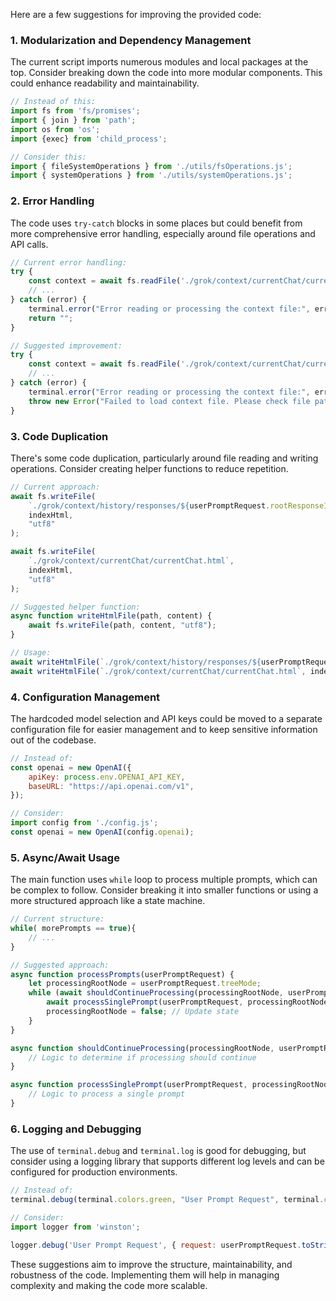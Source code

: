 Here are a few suggestions for improving the provided code:

### 1. **Modularization and Dependency Management**

The current script imports numerous modules and local packages at the top. Consider breaking down the code into more modular components. This could enhance readability and maintainability.

```javascript
// Instead of this:
import fs from 'fs/promises';
import { join } from 'path';
import os from 'os';
import {exec} from 'child_process';

// Consider this:
import { fileSystemOperations } from './utils/fsOperations.js';
import { systemOperations } from './utils/systemOperations.js';
```

### 2. **Error Handling**

The code uses `try-catch` blocks in some places but could benefit from more comprehensive error handling, especially around file operations and API calls.

```javascript
// Current error handling:
try {
    const context = await fs.readFile('./grok/context/currentChat/currentChat.json', "utf8");
    // ...
} catch (error) {
    terminal.error("Error reading or processing the context file:", error);
    return "";
}

// Suggested improvement:
try {
    const context = await fs.readFile('./grok/context/currentChat/currentChat.json', "utf8");
    // ...
} catch (error) {
    terminal.error("Error reading or processing the context file:", error);
    throw new Error("Failed to load context file. Please check file path and permissions.");
}
```

### 3. **Code Duplication**

There's some code duplication, particularly around file reading and writing operations. Consider creating helper functions to reduce repetition.

```javascript
// Current approach:
await fs.writeFile(
    `./grok/context/history/responses/${userPromptRequest.rootResponseId}/html/${userPromptRequest.dynamicResponseId}.html`,
    indexHtml,
    "utf8"
);

await fs.writeFile(
    `./grok/context/currentChat/currentChat.html`,
    indexHtml,
    "utf8"
);

// Suggested helper function:
async function writeHtmlFile(path, content) {
    await fs.writeFile(path, content, "utf8");
}

// Usage:
await writeHtmlFile(`./grok/context/history/responses/${userPromptRequest.rootResponseId}/html/${userPromptRequest.dynamicResponseId}.html`, indexHtml);
await writeHtmlFile(`./grok/context/currentChat/currentChat.html`, indexHtml);
```

### 4. **Configuration Management**

The hardcoded model selection and API keys could be moved to a separate configuration file for easier management and to keep sensitive information out of the codebase.

```javascript
// Instead of:
const openai = new OpenAI({
    apiKey: process.env.OPENAI_API_KEY,
    baseURL: "https://api.openai.com/v1",
});

// Consider:
import config from './config.js';
const openai = new OpenAI(config.openai);
```

### 5. **Async/Await Usage**

The main function uses `while` loop to process multiple prompts, which can be complex to follow. Consider breaking it into smaller functions or using a more structured approach like a state machine.

```javascript
// Current structure:
while( morePrompts == true){
    // ...
}

// Suggested approach:
async function processPrompts(userPromptRequest) {
    let processingRootNode = userPromptRequest.treeMode;
    while (await shouldContinueProcessing(processingRootNode, userPromptRequest)) {
        await processSinglePrompt(userPromptRequest, processingRootNode);
        processingRootNode = false; // Update state
    }
}

async function shouldContinueProcessing(processingRootNode, userPromptRequest) {
    // Logic to determine if processing should continue
}

async function processSinglePrompt(userPromptRequest, processingRootNode) {
    // Logic to process a single prompt
}
```

### 6. **Logging and Debugging**

The use of `terminal.debug` and `terminal.log` is good for debugging, but consider using a logging library that supports different log levels and can be configured for production environments.

```javascript
// Instead of:
terminal.debug(terminal.colors.green, "User Prompt Request", terminal.colors.reset, userPromptRequest.toString());

// Consider:
import logger from 'winston';

logger.debug('User Prompt Request', { request: userPromptRequest.toString() });
```

These suggestions aim to improve the structure, maintainability, and robustness of the code. Implementing them will help in managing complexity and making the code more scalable.